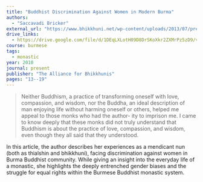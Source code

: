 ```yaml
---
title: "Buddhist Discrimination Against Women in Modern Burma"
authors:
  - "Saccavadi Bricker"
external_url: "https://www.bhikkhuni.net/wp-content/uploads/2013/07/present-burmadiscrimination-spring2010.pdf"
drive_links:
  - https://drive.google.com/file/d/1DEqLXLotH09D8DrSKoXkr2ZXMrPz5zD9/view?usp=sharing""
course: burmese
tags:
  - monastic
year: 2010
journal: present
publisher: "The Alliance for Bhikkhunis"
pages: "13--19"
---
```


> Neither Buddhism, a practice of transforming oneself with
love, compassion, and wisdom, nor the Buddha, an ideal
description of man enjoying life without harming oneself or
others, helped me appeal to those monks who had the author-
ity to imprison me. I came to know deeply that these monks
did not truly understand that Buddhism is about the practice of
love, compassion, and wisdom, even though they all said that
they understood.

In this article, the author describes her experiences as a mendicant nun (both as thialshin and bhikkhuni), facing discrimination against women in Burma Buddhist community. While giving an insight into the everyday life of a monastic, she highlights the deeply entrenched gender biases and the struggle for equal rights within the Burmese Buddhist monastic system.